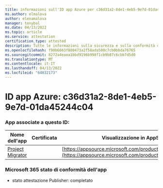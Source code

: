 ```yaml
---
title: informazioni sull'ID app Azure per c36d31a2-8de1-4eb5-9e7d-01da45244c04
ms.author: elmalova
author: elenamalova
manager: tonybal
ms.date: 04/13/2022
ms.topic: article
ms.service: attestation
certification_type: attested
description: Tutte le informazioni sulla sicurezza e sulla conformità disponibili per c36d31a2-8de1-4eb5-9e7d-01da45244c04.
ms.openlocfilehash: f90b6663f880473a2f58ada500c7cb0bbda76765
ms.sourcegitcommit: 8272a4eaea1bbd9196b998f1cb9b87c6cbb7d5d0
ms.translationtype: MT
ms.contentlocale: it-IT
ms.lasthandoff: 04/13/2022
ms.locfileid: "64832173"
---
```

# <a name="azure-app-id-c36d31a2-8de1-4eb5-9e7d-01da45244c04"></a>ID app Azure: c36d31a2-8de1-4eb5-9e7d-01da45244c04


### <a name="apps-associated-with-this-id"></a>App associate a questo ID:
| **Nome dell'app** | **Certificata** | **Visualizzazione in AppSource** |
|--------------|---------------|-----------------------|
| [Project Migrator](../forward/WA200003160.md) |  | [https://appsource.microsoft.com/product/office/WA200003160](https://appsource.microsoft.com/product/office/WA200003160) |

### <a name="microsoft-365-app-compliance-status"></a>Microsoft 365 stato di conformità dell'app
- stato attestazione Publisher: completato
